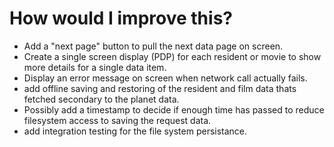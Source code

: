 # How would I improve this?
- Add a "next page" button to pull the next data page on screen.
- Create a single screen display (PDP) for each resident or movie to show more details for a single data item.
- Display an error message on screen when network call actually fails.
- add offline saving and restoring of the resident and film data thats fetched secondary to the planet data.
- Possibly add a timestamp to decide if enough time has passed to reduce filesystem access to saving the request data.
- add integration testing for the file system persistance.
